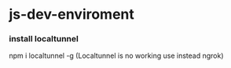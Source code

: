 # js-dev-enviroment

### install localtunnel
npm i localtunnel -g
 (Localtunnel is no working use instead ngrok)